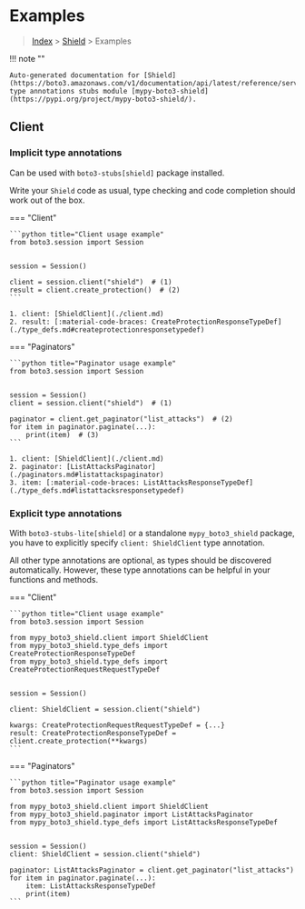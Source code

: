 # Examples

> [Index](../README.md) > [Shield](./README.md) > Examples

!!! note ""

    Auto-generated documentation for [Shield](https://boto3.amazonaws.com/v1/documentation/api/latest/reference/services/shield.html#Shield)
    type annotations stubs module [mypy-boto3-shield](https://pypi.org/project/mypy-boto3-shield/).

## Client

### Implicit type annotations

Can be used with `boto3-stubs[shield]` package installed.

Write your `Shield` code as usual,
type checking and code completion should work out of the box.


=== "Client"

    ```python title="Client usage example"
    from boto3.session import Session


    session = Session()

    client = session.client("shield")  # (1)
    result = client.create_protection()  # (2)
    ```

    1. client: [ShieldClient](./client.md)
    2. result: [:material-code-braces: CreateProtectionResponseTypeDef](./type_defs.md#createprotectionresponsetypedef) 



=== "Paginators"

    ```python title="Paginator usage example"
    from boto3.session import Session


    session = Session()
    client = session.client("shield")  # (1)

    paginator = client.get_paginator("list_attacks")  # (2)
    for item in paginator.paginate(...):
        print(item)  # (3)
    ```

    1. client: [ShieldClient](./client.md)
    2. paginator: [ListAttacksPaginator](./paginators.md#listattackspaginator)
    3. item: [:material-code-braces: ListAttacksResponseTypeDef](./type_defs.md#listattacksresponsetypedef) 




### Explicit type annotations

With `boto3-stubs-lite[shield]`
or a standalone `mypy_boto3_shield` package, you have to explicitly specify `client: ShieldClient` type annotation.

All other type annotations are optional, as types should be discovered automatically.
However, these type annotations can be helpful in your functions and methods.


=== "Client"

    ```python title="Client usage example"
    from boto3.session import Session

    from mypy_boto3_shield.client import ShieldClient
    from mypy_boto3_shield.type_defs import CreateProtectionResponseTypeDef
    from mypy_boto3_shield.type_defs import CreateProtectionRequestRequestTypeDef


    session = Session()

    client: ShieldClient = session.client("shield")

    kwargs: CreateProtectionRequestRequestTypeDef = {...}
    result: CreateProtectionResponseTypeDef = client.create_protection(**kwargs)
    ```



=== "Paginators"

    ```python title="Paginator usage example"
    from boto3.session import Session

    from mypy_boto3_shield.client import ShieldClient
    from mypy_boto3_shield.paginator import ListAttacksPaginator
    from mypy_boto3_shield.type_defs import ListAttacksResponseTypeDef


    session = Session()
    client: ShieldClient = session.client("shield")

    paginator: ListAttacksPaginator = client.get_paginator("list_attacks")
    for item in paginator.paginate(...):
        item: ListAttacksResponseTypeDef
        print(item)
    ```




